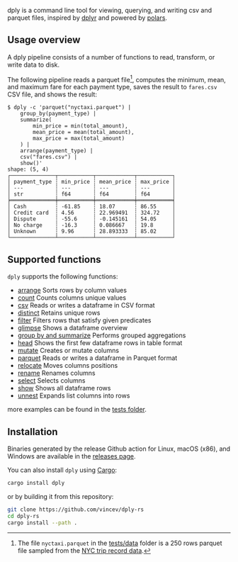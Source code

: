 dply is a command line tool for viewing, querying, and writing csv and parquet
files, inspired by [dplyr](https://dplyr.tidyverse.org/index.html) and powered by
[polars](https://github.com/pola-rs/polars).

## Usage overview

A dply pipeline consists of a number of functions to read, transform, or write
data to disk.

The following pipeline reads a parquet file[^1], computes the minimum, mean, and
maximum fare for each payment type, saves the result to `fares.csv` CSV file, and
shows the result:

```
$ dply -c 'parquet("nyctaxi.parquet") |
    group_by(payment_type) |
    summarize(
        min_price = min(total_amount),
        mean_price = mean(total_amount),
        max_price = max(total_amount)
    ) |
    arrange(payment_type) |
    csv("fares.csv") |
    show()'
shape: (5, 4)
┌──────────────┬───────────┬────────────┬───────────┐
│ payment_type ┆ min_price ┆ mean_price ┆ max_price │
│ ---          ┆ ---       ┆ ---        ┆ ---       │
│ str          ┆ f64       ┆ f64        ┆ f64       │
╞══════════════╪═══════════╪════════════╪═══════════╡
│ Cash         ┆ -61.85    ┆ 18.07      ┆ 86.55     │
│ Credit card  ┆ 4.56      ┆ 22.969491  ┆ 324.72    │
│ Dispute      ┆ -55.6     ┆ -0.145161  ┆ 54.05     │
│ No charge    ┆ -16.3     ┆ 0.086667   ┆ 19.8      │
│ Unknown      ┆ 9.96      ┆ 28.893333  ┆ 85.02     │
└──────────────┴───────────┴────────────┴───────────┘
```

[^1]: The file `nyctaxi.parquet` in the [tests/data][tests-data] folder is a
250 rows parquet file sampled from the [NYC trip record data][nyc-trips].

[nyc-trips]: https://www.nyc.gov/site/tlc/about/tlc-trip-record-data.page
[tests-data]: https://github.com/vincev/dply-rs/tree/main/tests/data

## Supported functions

`dply` supports the following functions:

- [arrange](docs/functions.md#arrange) Sorts rows by column values
- [count](docs/functions.md#count) Counts columns unique values
- [csv](docs/functions.md#csv) Reads or writes a dataframe in CSV format
- [distinct](docs/functions.md#distinct) Retains unique rows
- [filter](docs/functions.md#filter) Filters rows that satisfy given predicates
- [glimpse](docs/functions.md#glimpse) Shows a dataframe overview
- [group by and summarize](docs/functions.md#group_by-and-summarize) Performs grouped aggregations
- [head](docs/functions.md#head) Shows the first few dataframe rows in table format
- [mutate](docs/functions.md#mutate) Creates or mutate columns
- [parquet](docs/functions.md#parquet) Reads or writes a dataframe in Parquet format
- [relocate](docs/functions.md#relocate) Moves columns positions
- [rename](docs/functions.md#rename) Renames columns
- [select](docs/functions.md#select) Selects columns
- [show](docs/functions.md#show) Shows all dataframe rows
- [unnest](docs/functions.md#unnest) Expands list columns into rows

more examples can be found in the [tests folder](tests).

## Installation

Binaries generated by the release Github action for Linux, macOS (x86), and
Windows are available in the [releases page][github-releases].

[github-releases]: https://github.com/vincev/dply-rs/releases/latest

You can also install `dply` using [Cargo](https://crates.io/install):

```bash
cargo install dply
```

or by building it from this repository:

```bash
git clone https://github.com/vincev/dply-rs
cd dply-rs
cargo install --path .
```
